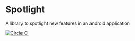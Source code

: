 # Spotlight
A library to spotlight new features in an android application

[![Circle CI](https://circleci.com/gh/ericharlow/Spotlight/tree/master.svg?style=shield&circle-token=1418595ea9f1344032843497b9fd5477d8d62896)](https://circleci.com/gh/ericharlow/Spotlight/tree/master)